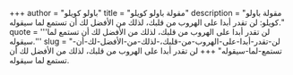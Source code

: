 +++
author = "باولو كويلو"
title = "مقولة باولو كويلو"
description = "مقولة باولو كويلو: لن تقدر أبدا على الهروب من قلبك، لذلك من الأفضل لك أن تستمع لما سيقوله."
quote = '''لن تقدر أبدا على الهروب من قلبك، لذلك من الأفضل لك أن تستمع لما سيقوله.'''
slug = "لن-تقدر-أبدا-على-الهروب-من-قلبك،-لذلك-من-الأفضل-لك-أن-تستمع-لما-سيقوله"
+++
لن تقدر أبدا على الهروب من قلبك، لذلك من الأفضل لك أن تستمع لما سيقوله.
